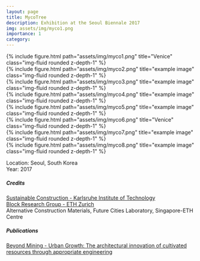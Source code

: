 ```yaml
---
layout: page
title: MycoTree
description: Exhibition at the Seoul Biennale 2017
img: assets/img/myco1.png
importance: 1
category: 
---
```


<div class="row">
    <div class="col-sm mt-3 mt-md-0">
        {% include figure.html path="assets/img/myco1.png" title="Venice" class="img-fluid rounded z-depth-1" %}
    </div>
</div>


<div class="row">
    <div class="col-sm mt-3 mt-md-0">
        {% include figure.html path="assets/img/myco2.png" title="example image" class="img-fluid rounded z-depth-1" %}
    </div>
    <div class="col-sm mt-3 mt-md-0">
        {% include figure.html path="assets/img/myco3.png" title="example image" class="img-fluid rounded z-depth-1" %}
    </div>
</div>


<div class="row">
    <div class="col-sm mt-3 mt-md-0">
        {% include figure.html path="assets/img/myco4.png" title="example image" class="img-fluid rounded z-depth-1" %}
    </div>
    <div class="col-sm mt-3 mt-md-0">
        {% include figure.html path="assets/img/myco5.png" title="example image" class="img-fluid rounded z-depth-1" %}
    </div>
</div>

<div class="row">
    <div class="col-sm mt-3 mt-md-0">
        {% include figure.html path="assets/img/myco6.png" title="Venice" class="img-fluid rounded z-depth-1" %}
    </div>
</div>

<div class="row">
    <div class="col-sm mt-3 mt-md-0">
        {% include figure.html path="assets/img/myco7.png" title="example image" class="img-fluid rounded z-depth-1" %}
    </div>
    <div class="col-sm mt-3 mt-md-0">
        {% include figure.html path="assets/img/myco8.png" title="example image" class="img-fluid rounded z-depth-1" %}
    </div>
</div>



Location: Seoul, South Korea  
Year: 2017  

##### Credits



<a href="https://nb.ieb.kit.edu/">Sustainable Construction - Karlsruhe Institute of Technology  </a>  
<a href="https://block.arch.ethz.ch/brg/">Block Research Group - ETH Zurich  </a>  
Alternative Construction Materials, Future Cities Laboratory, Singapore-ETH Centre


##### Publications

<a href="https://actar.com/product/imminent-commons-live-from-seoul/">Beyond Mining - Urban Growth: The architectural innovation of cultivated resources through appropriate engineering  </a>  




